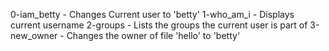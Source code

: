 0-iam_betty - Changes Current user to 'betty'
1-who_am_i - Displays current username
2-groups - Lists the groups the current user is part of
3-new_owner - Changes the owner of file 'hello' to 'betty'
